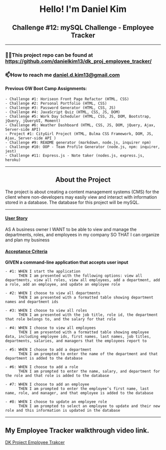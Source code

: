 <h1 align="center">Hello! I'm Daniel Kim</h1>
<h2 align="center">Challenge #12: mySQL Challenge - Employee Tracker</h2>

<hr />

### 👨‍💻This project repo can be found at https://github.com/danielkim13/dk_proj_employee_tracker/

### 📫How to reach me **daniel.d.kim13@gmail.com**

#### Previous GW Boot Camp Assignments:

    - Challenge #1: Horiseon Front Page Refactor (HTML, CSS)
    - Challenge #2: Personal Portfolio (HTML, CSS)
    - Challenge #3: Password Generator (HTML, CSS, JS)
    - Challenge #4: JavaScript Quiz (HTML, CSS, JS, DOM)
    - Challenge #5: Work Day Scheduler (HTML, CSS, JS, DOM, Bootstrap, jQuery, jQueryUI, Moment)
    - Challenge #6: Weather Dashboard (HTML, CSS, JS, DOM, jQuery, Ajax, Server-side API)
    - Project #1: CityGirl Project (HTML, Bulma CSS Framework, DOM, JS, Ajax, Server-side API )
    - Challenge #9: README generator (markdown, node.js, inquirer npm)
    - Challenge #10: OOP - Team Profile Generator (node.js, npm: inquirer, jest)
    - Challenge #11: Express.js - Note taker (nodes.js, express.js, heroku)

<hr />

<h2 align="center"><b>About the Project</b></h4>

<p>The project is about creating a content management systems (CMS) for the client where non-developers may easily view and interact with information stored in a database. The database for this project will be mySQL. </p>

<hr />

<h4><u>User Story</u></h4>

AS A business owner
I WANT to be able to view and manage the departments, roles, and employees in my company
SO THAT I can organize and plan my business

<h4><u>Acceptance Criteria</u></h4>

<p><b>GIVEN a command-line application that accepts user input</b></p>

    - #1: WHEN I start the application
          THEN I am presented with the following options: view all departments, view all roles, view all employees, add a department, add a role, add an employee, and update an employee role

    - #2: WHEN I choose to view all departments
          THEN I am presented with a formatted table showing department names and department ids

    - #3: WHEN I choose to view all roles
          THEN I am presented with the job title, role id, the department that role belongs to, and the salary for that role

    - #4: WHEN I choose to view all employees
          THEN I am presented with a formatted table showing employee data, including employee ids, first names, last names, job titles, departments, salaries, and managers that the employees report to

    - #5: WHEN I choose to add a department
          THEN I am prompted to enter the name of the department and that department is added to the database

    - #6: WHEN I choose to add a role
          THEN I am prompted to enter the name, salary, and department for the role and that role is added to the database

    - #7: WHEN I choose to add an employee
          THEN I am prompted to enter the employee’s first name, last name, role, and manager, and that employee is added to the database

    - #8: WHEN I choose to update an employee role
          THEN I am prompted to select an employee to update and their new role and this information is updated in the database

<hr />

## My Employee Tracker walkthrough video link.
[DK Project Employee Trakcer](TBD)